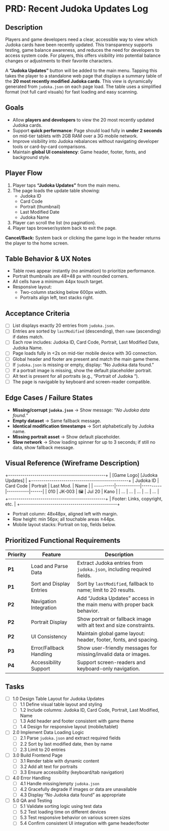 # PRD: Recent Judoka Updates Log

## Description

Players and game developers need a clear, accessible way to view which Judoka cards have been recently updated. This transparency supports testing, game balance awareness, and reduces the need for developers to access system code. For players, this offers visibility into potential balance changes or adjustments to their favorite characters.

A **“Judoka Updates”** button will be added to the main menu. Tapping this takes the player to a standalone web page that displays a summary table of the **20 most recently modified Judoka cards**. This view is dynamically generated from `judoka.json` on each page load. The table uses a simplified format (not full card visuals) for fast loading and easy scanning.

## Goals

- Allow **players and developers** to view the 20 most recently updated Judoka cards.
- Support **quick performance**: Page should load fully in **under 2 seconds** on mid-tier tablets with 2GB RAM over a 3G mobile network.
- Improve visibility into Judoka rebalances without navigating developer tools or card-by-card comparisons.
- Maintain **global UI consistency**: Game header, footer, fonts, and background style.

## Player Flow

1. Player taps **“Judoka Updates”** from the main menu.
2. The page loads the update table showing:
   - Judoka ID
   - Card Code
   - Portrait (thumbnail)
   - Last Modified Date
   - Judoka Name
3. Player can scroll the list (no pagination).
4. Player taps browser/system back to exit the page.

**Cancel/Back:** System back or clicking the game logo in the header returns the player to the home screen.

## Table Behavior & UX Notes

- Table rows appear instantly (no animation) to prioritize performance.
- Portrait thumbnails are 48×48 px with rounded corners.
- All cells have a minimum 44px touch target.
- Responsive layout:
  - Two-column stacking below 600px width.
  - Portraits align left, text stacks right.

## Acceptance Criteria

- [ ] List displays exactly 20 entries from `judoka.json`.
- [ ] Entries are sorted by `lastModified` (descending), then `name` (ascending) if dates match.
- [ ] Each row includes: Judoka ID, Card Code, Portrait, Last Modified Date, Judoka Name.
- [ ] Page loads fully in <2s on mid-tier mobile device with 3G connection.
- [ ] Global header and footer are present and match the main game theme.
- [ ] If `judoka.json` is missing or empty, display: “No Judoka data found.”
- [ ] If a portrait image is missing, show the default placeholder portrait.
- [ ] Alt text is present for all portraits (e.g., “Portrait of Judoka <Name>”).
- [ ] The page is navigable by keyboard and screen-reader compatible.

## Edge Cases / Failure States

- **Missing/corrupt `judoka.json`** → Show message: _“No Judoka data found.”_
- **Empty dataset** → Same fallback message.
- **Identical modification timestamps** → Sort alphabetically by Judoka name.
- **Missing portrait asset** → Show default placeholder.
- **Slow network** → Show loading spinner for up to 3 seconds; if still no data, show fallback message.

## Visual Reference (Wireframe Description)

+------------------------------------------------+
| [Game Logo]                 [Judoka Updates]    |
+------------------------------------------------+
| Judoka ID | Card Code | Portrait | Last Mod. | Name |
| ----------|------------|----------|-----------|------|
| 010       | JK-003     | 🖼️       | Jul 20     | Kano |
| ...       | ...        | ...      | ...        | ...  |
+------------------------------------------------+
| Footer: Links, copyright, etc.                 |
+------------------------------------------------+

- Portrait column: 48x48px, aligned left with margin.
- Row height: min 56px; all touchable areas ≥44px.
- Mobile layout stacks: Portrait on top, fields below.

## Prioritized Functional Requirements

| Priority | Feature                 | Description                                                                 |
|----------|--------------------------|-----------------------------------------------------------------------------|
| **P1**   | Load and Parse Data      | Extract Judoka entries from `judoka.json`, including required fields.       |
| **P1**   | Sort and Display Entries | Sort by `lastModified`, fallback to name; limit to 20 results.              |
| **P2**   | Navigation Integration   | Add “Judoka Updates” access in the main menu with proper back behavior.     |
| **P2**   | Portrait Display         | Show portrait or fallback image with alt text and size constraints.         |
| **P2**   | UI Consistency           | Maintain global game layout: header, footer, fonts, and spacing.            |
| **P3**   | Error/Fallback Handling  | Show user-friendly messages for missing/invalid data or images.             |
| **P4**   | Accessibility Support    | Support screen-readers and keyboard-only navigation.                        |

## Tasks

- [ ] 1.0 Design Table Layout for Judoka Updates
  - [ ] 1.1 Define visual table layout and styling
  - [ ] 1.2 Include columns: Judoka ID, Card Code, Portrait, Last Modified, Name
  - [ ] 1.3 Add header and footer consistent with game theme
  - [ ] 1.4 Design for responsive layout (mobile/tablet)

- [ ] 2.0 Implement Data Loading Logic
  - [ ] 2.1 Parse `judoka.json` and extract required fields
  - [ ] 2.2 Sort by last modified date, then by name
  - [ ] 2.3 Limit to 20 entries

- [ ] 3.0 Build Frontend Page
  - [ ] 3.1 Render table with dynamic content
  - [ ] 3.2 Add alt text for portraits
  - [ ] 3.3 Ensure accessibility (keyboard/tab navigation)

- [ ] 4.0 Error Handling
  - [ ] 4.1 Handle missing/empty `judoka.json`
  - [ ] 4.2 Gracefully degrade if images or data are unavailable
  - [ ] 4.3 Display “No Judoka data found” as appropriate

- [ ] 5.0 QA and Testing
  - [ ] 5.1 Validate sorting logic using test data
  - [ ] 5.2 Test loading time on different devices
  - [ ] 5.3 Test responsive behavior on various screen sizes
  - [ ] 5.4 Confirm consistent UI integration with game header/footer
